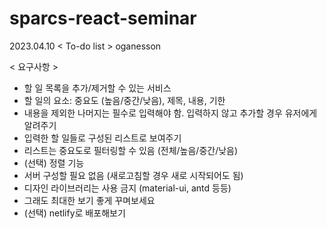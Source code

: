 # sparcs-react-seminar
2023.04.10 < To-do list > oganesson 

< 요구사항 >
- 할 일 목록을 추가/제거할 수 있는 서비스
- 할 일의 요소: 중요도 (높음/중간/낮음), 제목, 내용, 기한
- 내용을 제외한 나머지는 필수로 입력해야 함. 입력하지 않고 추가할 경우 유저에게 알려주기
- 입력한 할 일들로 구성된 리스트로 보여주기
- 리스트는 중요도로 필터링할 수 있음 (전체/높음/중간/낮음)
- (선택) 정렬 기능
- 서버 구성할 필요 없음 (새로고침할 경우 새로 시작되어도 됨)
- 디자인 라이브러리는 사용 금지 (material-ui, antd 등등)
- 그래도 최대한 보기 좋게 꾸며보세요
- (선택) netlify로 배포해보기
